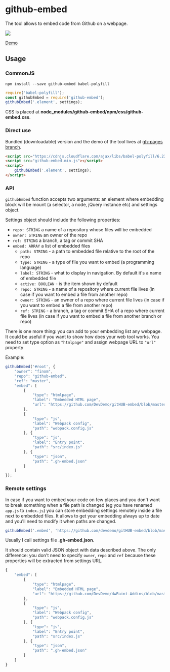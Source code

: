 # github-embed 

The tool allows to embed code from Github on a webpage.

![](http://i.imgur.com/d6Ysdpg.png)

[Demo](https://github.com/DevDemo/dwPaint-Addins/blob/master/ressources/demo.html)

## Usage

### CommonJS
```
npm install --save github-embed babel-polyfill
```

```js
require('babel-polyfill');
const githubEmbed = require('github-embed');
githubEmbed('.element', settings);
```
CSS is placed at **node_modules/github-embed/npm/css/github-embed.css**.

### Direct use

Bundled (downloadable) version and the demo of the tool lives at [gh-pages branch](https://github.com/DevDemo/gitHUB-embed/blob/tree/gh-pages).
```html
<script src="https://cdnjs.cloudflare.com/ajax/libs/babel-polyfill/6.23.0/polyfill.min.js"></script>
<script src="github-embed.min.js"></script>
<script>
    githubEmbed('.element', settings);
</script>
```


### API

``githubEmbed`` function accepts two arguments: an element where embedding block will be mount (a selector, a node, jQuery instance etc) and settings object.

Settings object should include the following properties:

- ``repo: STRING`` a name of a repository whose files will be embedded
- ``owner: STRING`` an owner of the repo
- ``ref: STRING`` a branch, a tag or commit SHA
- ``embed: ARRAY`` a list of embedded files
	- ``path: STRING`` - a path to embedded file relative to the root of the repo
	- ``type: STRING`` - a type of file you want to embed (a programming language)
	- ``label: STRING`` - what to display in navigation. By default it's a name of embedded file
	- ``active: BOOLEAN`` - is the item shown by default
	- ``repo: STRING`` - a name of a repository where current file lives (in case if you want to embed a file from another repo)
	- ``owner: STRING`` - an owner of a repo where current file lives (in case if you want to embed a file from another repo)
	- ``ref: STRING`` - a branch, a tag or commit SHA of a repo where current file lives (in case if you want to embed a file from another branch or repo)

There is one more thing: you can add to your embedding list any webpage. It could be useful if you want to show how does your web tool works. You need to set type option as ``"htmlpage"`` and assign webpage URL to ``"url"`` property

Example:
```js
githubEmbed('#root', {
    "owner": "finom",
    "repo": "github-embed",
    "ref": "master",
    "embed": [
        {
            "type": "htmlpage",
            "label": "Embedded HTML page",
            "url": "https://github.com/DevDemo/gitHUB-embed/blob/master/ressources/loadingSVG.html"
        },
        {
    		"type": "js",
    		"label": "Webpack config",
    		"path": "webpack.config.js"
    	}, {
    		"type": "js",
    		"label": "Entry point",
    		"path": "src/index.js"
    	}, {
    		"type": "json",
    		"path": ".gh-embed.json"
    	}
    ]
});
```

### Remote settings

In case if you want to embed your code on few places and you don't want to break something when a file path is changed (eg you have renamed ``app.js`` to ``index.js``) you can store embedding settings remotely inside a file next to embedded files. It allows to get your embedding always up to date and you'll need to modify it when paths are changed.

```js
githubEmbed('.embed', 'https://github.com/devdemo/gitHUB-embed/blob/master/.gh-embed.json');
```

Usually I call settings file **.gh-embed.json**.

It should contain valid JSON object with data described above. The only difference: you don't need to specify ``owner``, ``repo`` and ``ref`` because these properties will be extracted from settings URL.

```js
{
    "embed": [
        {
            "type": "htmlpage",
            "label": "Embedded HTML page",
            "url": "https://github.com/DevDemo/dwPaint-Addins/blob/master/ressources/loadingSVG.html"
        },
        {
    		"type": "js",
    		"label": "Webpack config",
    		"path": "webpack.config.js"
    	}, {
    		"type": "js",
    		"label": "Entry point",
    		"path": "src/index.js"
    	}, {
    		"type": "json",
    		"path": ".gh-embed.json"
    	}
    ]
}
```
